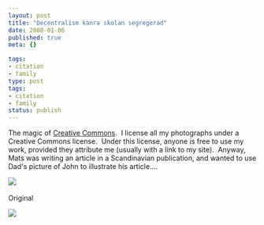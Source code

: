 ```yaml
---
layout: post
title: "Decentralism kanra skolan segregerad"
date: 2008-01-06
published: true
meta: {}

tags:
- citation
- family
type: post
tags:
- citation
- family
status: publish
---
```



The magic of [Creative Commons](http://creativecommons.org/licenses/by/3.0/).  I license all my photographs under a Creative Commons license.  Under this license, anyone is free to use my work, provided they attribute me (usually with a link to my site).  Anyway, Mats was writing an article in a Scandinavian publication, and wanted to use Dad's picture of John to illustrate his article....



![](http://media.eick.us/2011/05/1810110422_7370169e74.jpg) 



Original



[![](http://media.eick.us/2011/05/333742895_64b84d8048.jpg)](http://www.flickr.com/photos/andreweick/333742895/)

